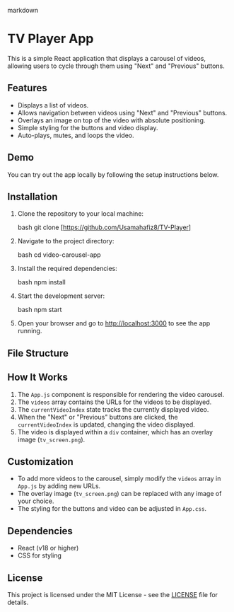 
markdown
# TV Player App

This is a simple React application that displays a carousel of videos, allowing users to cycle through them using "Next" and "Previous" buttons.

## Features

- Displays a list of videos.
- Allows navigation between videos using "Next" and "Previous" buttons.
- Overlays an image on top of the video with absolute positioning.
- Simple styling for the buttons and video display.
- Auto-plays, mutes, and loops the video.

## Demo

You can try out the app locally by following the setup instructions below.

## Installation

1. Clone the repository to your local machine:

   bash
   git clone [https://github.com/Usamahafiz8/TV-Player]
   

2. Navigate to the project directory:

   bash
   cd video-carousel-app
   

3. Install the required dependencies:

   bash
   npm install
   

4. Start the development server:

   bash
   npm start
   

5. Open your browser and go to [http://localhost:3000](http://localhost:3000) to see the app running.

## File Structure


## How It Works

1. The `App.js` component is responsible for rendering the video carousel.
2. The `videos` array contains the URLs for the videos to be displayed.
3. The `currentVideoIndex` state tracks the currently displayed video.
4. When the "Next" or "Previous" buttons are clicked, the `currentVideoIndex` is updated, changing the video displayed.
5. The video is displayed within a `div` container, which has an overlay image (`tv_screen.png`).

## Customization

- To add more videos to the carousel, simply modify the `videos` array in `App.js` by adding new URLs.
- The overlay image (`tv_screen.png`) can be replaced with any image of your choice.
- The styling for the buttons and video can be adjusted in `App.css`.

## Dependencies

- React (v18 or higher)
- CSS for styling

## License

This project is licensed under the MIT License - see the [LICENSE](LICENSE) file for details.
